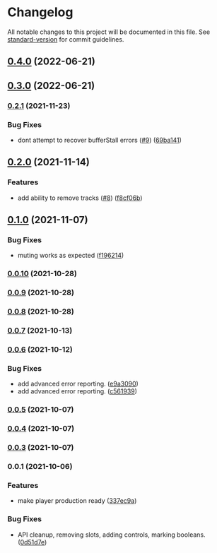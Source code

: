 # Changelog

All notable changes to this project will be documented in this file. See [standard-version](https://github.com/conventional-changelog/standard-version) for commit guidelines.

## [0.4.0](https://github.com/letthemusicpay/components/compare/v0.3.0...v0.4.0) (2022-06-21)

## [0.3.0](https://github.com/letthemusicpay/components/compare/v0.2.1...v0.3.0) (2022-06-21)

### [0.2.1](https://github.com/letthemusicpay/components/compare/v0.2.0...v0.2.1) (2021-11-23)


### Bug Fixes

* dont attempt to recover bufferStall errors ([#9](https://github.com/letthemusicpay/components/issues/9)) ([69ba141](https://github.com/letthemusicpay/components/commit/69ba141a7bfecbb595efb6e4583924e30241e69d))

## [0.2.0](https://github.com/letthemusicpay/components/compare/v0.1.0...v0.2.0) (2021-11-14)


### Features

* add ability to remove tracks ([#8](https://github.com/letthemusicpay/components/issues/8)) ([f8cf06b](https://github.com/letthemusicpay/components/commit/f8cf06bd38749d7df0743f2792ba74f7cadfd388))

## [0.1.0](https://github.com/letthemusicpay/components/compare/v0.0.10...v0.1.0) (2021-11-07)

### Bug Fixes

* muting works as expected ([f196214](https://github.com/letthemusicpay/components/commit/f1962146f4dbb023da97cbf53edf91c5da660013))

### [0.0.10](https://github.com/letthemusicpay/components/compare/v0.0.9...v0.0.10) (2021-10-28)

### [0.0.9](https://github.com/letthemusicpay/components/compare/v0.0.8...v0.0.9) (2021-10-28)

### [0.0.8](https://github.com/letthemusicpay/components/compare/v0.0.7...v0.0.8) (2021-10-28)

### [0.0.7](https://github.com/letthemusicpay/components/compare/v0.0.6...v0.0.7) (2021-10-13)

### [0.0.6](https://github.com/letthemusicpay/components/compare/v0.0.5...v0.0.6) (2021-10-12)


### Bug Fixes

* add advanced error reporting. ([e9a3090](https://github.com/letthemusicpay/components/commit/e9a3090732e005f19c76334a394c9d18b5fadc36))
* add advanced error reporting. ([c561939](https://github.com/letthemusicpay/components/commit/c5619393ddabcac9e97a38fdb6c3e12c579105c0))

### [0.0.5](https://github.com/letthemusicpay/components/compare/v0.0.4...v0.0.5) (2021-10-07)

### [0.0.4](https://github.com/letthemusicpay/components/compare/v0.0.3...v0.0.4) (2021-10-07)

### [0.0.3](https://github.com/letthemusicpay/components/compare/v0.0.1...v0.0.3) (2021-10-07)

### 0.0.1 (2021-10-06)


### Features

* make player production ready ([337ec9a](https://github.com/letthemusicpay/components/commit/337ec9aae993ec022b223bb60ecb03be1bf39357))


### Bug Fixes

* API cleanup, removing slots, adding controls, marking booleans. ([0d51d7e](https://github.com/letthemusicpay/components/commit/0d51d7e23eff157b42af7bac93c32a14dfc312a4))
